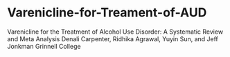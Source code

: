 # Varenicline-for-Treament-of-AUD
Varenicline for the Treatment of Alcohol Use Disorder: A Systematic Review and Meta Analysis Denali Carpenter, Ridhika Agrawal, Yuyin Sun, and Jeff Jonkman Grinnell College
